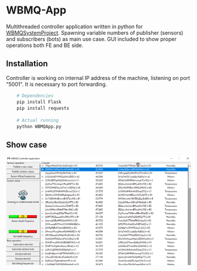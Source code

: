 # WBMQ-App

Multithreaded controller application written in python for [WBMQSystemProject](https://github.com/CecBazinga/WBMQSystemProject). Spawning variable numbers of publisher (sensors) and subscribers (bots) as main use case. GUI included to show proper operations both FE and BE side.  

## Installation

Controller is working on internal IP address of the machine, listening on port "5001". It is necessary to port forwarding. 

```bash
  	# Dependencies
  	pip install Flask
	pip install requests
  
  	# Actual running
	python WBMQApp.py
```

## Show case
![alt text](https://github.com/bloodsky/WBMQ-App/blob/master/SensorsApp/runningex.png)
